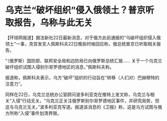 # 乌克兰“破坏组织”侵入俄领土？普京听取报告，乌称与此无关

【环球网报道】据法新社22日最新消息，对于俄方此前通报的“乌破坏组织侵入俄领土”一事，克宫发言人佩斯科夫22日晚些时候回应称，俄总统普京已听取相关报告。

“（俄罗斯）国防部、联邦安全局和边防局已向俄罗斯总统汇报…… 关于一个乌克兰破坏组织试图入侵别尔哥罗德地区的消息，”佩斯科夫称。

报道称，佩斯科夫表示，乌方“破坏”组织的行动旨在“转移（人们对）巴赫穆特的注意力”。

同样在22日，乌克兰总统办公室顾问波多利亚克在推特上发文称，乌克兰与相关“入侵”行动无关。“乌克兰正关注俄罗斯别尔哥罗德地区事件，并研究局势，但这与乌克兰无关。”波多利亚克写道。报道该消息的《卫报》称，这是乌方试图与俄方所称“入侵”事件划清界限。

